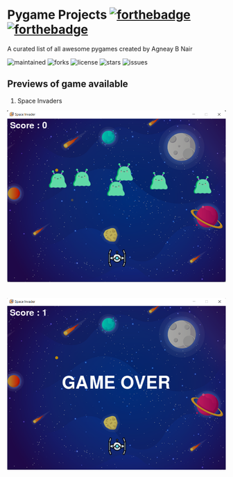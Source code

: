 # Pygame Projects [![forthebadge](https://forthebadge.com/images/badges/built-with-love.svg)](https://forthebadge.com) [![forthebadge](https://forthebadge.com/images/badges/made-with-python.svg)](https://forthebadge.com)

A curated list of all awesome pygames created by Agneay B Nair

![maintained](https://img.shields.io/badge/maintained-yes-green?style=for-the-badge)
![forks](https://img.shields.io/github/forks/agneay/pygame-projects?style=for-the-badge)
![license](https://img.shields.io/github/license/agneay/pygame-projects?style=for-the-badge)
![stars](https://img.shields.io/github/stars/agneay/pygame-projects?style=for-the-badge)
![issues](https://img.shields.io/github/issues/agneay/pygame-projects?style=for-the-badge)

## Previews of game available

1. Space Invaders

<div>
  <img src="https://github.com/agneay/pygame-projects/blob/master/imgs/spaceship/during.png">
  <br>
  <br>
  <br>
  <img src="https://github.com/agneay/pygame-projects/blob/master/imgs/spaceship/game-over.png">
</div>
